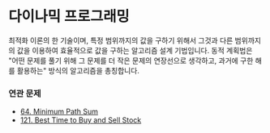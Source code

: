 # 다이나믹 프로그래밍
최적화 이론의 한 기술이며, 특정 범위까지의 값을 구하기 위해서 그것과 다른 범위까지의 값을 이용하여 효율적으로 값을 구하는 알고리즘 설계 기법입니다.
동적 계획법은 "어떤 문제를 풀기 위해 그 문제를 더 작은 문제의 연장선으로 생각하고, 과거에 구한 해를 활용하는" 방식의 알고리즘을 총칭합니다.

### 연관 문제
- [64. Minimum Path Sum](https://github.com/hanbee1005/AlgorithmStudy/blob/master/Leetcode/202303/MinimumPathSum_64.java)
- [121. Best Time to Buy and Sell Stock](https://github.com/hanbee1005/AlgorithmStudy/blob/master/Leetcode/202303/BestTimeToBuyAndSellStock_121.java)
